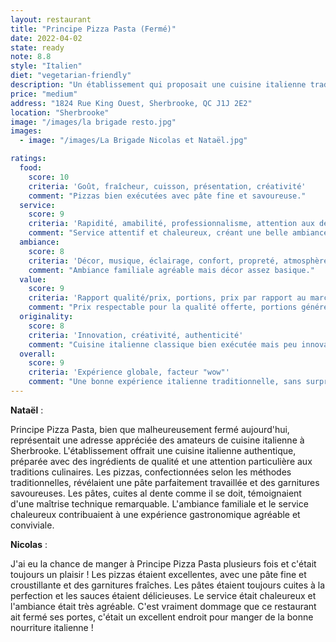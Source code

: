 ```yaml
---
layout: restaurant
title: "Principe Pizza Pasta (Fermé)"
date: 2022-04-02
state: ready
note: 8.8
style: "Italien"
diet: "vegetarian-friendly"
description: "Un établissement qui proposait une cuisine italienne traditionnelle, avec des pizzas et des pâtes authentiques dans une ambiance familiale chaleureuse."
price: "medium"
address: "1824 Rue King Ouest, Sherbrooke, QC J1J 2E2"
location: "Sherbrooke"
image: "/images/la brigade resto.jpg"
images:
  - image: "/images/La Brigade Nicolas et Nataël.jpg"

ratings:
  food:
    score: 10
    criteria: 'Goût, fraîcheur, cuisson, présentation, créativité'
    comment: "Pizzas bien exécutées avec pâte fine et savoureuse."
  service:
    score: 9
    criteria: 'Rapidité, amabilité, professionnalisme, attention aux détails'
    comment: "Service attentif et chaleureux, créant une belle ambiance familiale."
  ambiance:
    score: 8
    criteria: 'Décor, musique, éclairage, confort, propreté, atmosphère générale'
    comment: "Ambiance familiale agréable mais décor assez basique."
  value:
    score: 9
    criteria: 'Rapport qualité/prix, portions, prix par rapport au marché'
    comment: "Prix respectable pour la qualité offerte, portions généreuses."
  originality:
    score: 8
    criteria: 'Innovation, créativité, authenticité'
    comment: "Cuisine italienne classique bien exécutée mais peu innovante."
  overall:
    score: 9
    criteria: 'Expérience globale, facteur "wow"'
    comment: "Une bonne expérience italienne traditionnelle, sans surprise mais très satisfaisante."
---
```




<strong>Nataël</strong> :

Principe Pizza Pasta, bien que malheureusement fermé aujourd'hui, représentait une adresse appréciée des amateurs de cuisine italienne à Sherbrooke. L'établissement offrait une cuisine italienne authentique, préparée avec des ingrédients de qualité et une attention particulière aux traditions culinaires. Les pizzas, confectionnées selon les méthodes traditionnelles, révélaient une pâte parfaitement travaillée et des garnitures savoureuses. Les pâtes, cuites al dente comme il se doit, témoignaient d'une maîtrise technique remarquable. L'ambiance familiale et le service chaleureux contribuaient à une expérience gastronomique agréable et conviviale.

<strong>Nicolas</strong> :

J'ai eu la chance de manger à Principe Pizza Pasta plusieurs fois et c'était toujours un plaisir ! Les pizzas étaient excellentes, avec une pâte fine et croustillante et des garnitures fraîches. Les pâtes étaient toujours cuites à la perfection et les sauces étaient délicieuses. Le service était chaleureux et l'ambiance était très agréable. C'est vraiment dommage que ce restaurant ait fermé ses portes, c'était un excellent endroit pour manger de la bonne nourriture italienne !